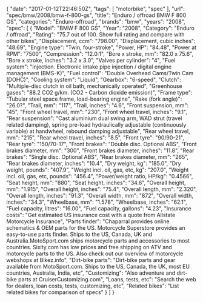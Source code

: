 {
    "date": "2017-01-12T22:46:50Z",
    "tags": [
        "motorbike",
        "spec"
    ],
    "url": "spec\/bmw\/2008\/bmw-f-800-gs",
    "title": "Enduro \/ offroad BMW F 800 GS",
    "categories": "Enduro-offroad",
    "brands": "bmw",
    "years": "2008",
    "spec": [
        {
            "Model": "BMW F 800 GS",
            "Year": "2008",
            "Category": "Enduro \/ offroad",
            "Rating": "75.7 out of 100. Show full rating and compare with other bikes",
            "Displacement, ccm": "798.00",
            "Displacement, cubic inches": "48.69",
            "Engine type": "Twin, four-stroke",
            "Power, HP": "84.48",
            "Power at RPM": "7500",
            "Compression": "12.0:1",
            "Bore x stroke, mm": "82.0 x 75.6",
            "Bore x stroke, inches": "3.2 x 3.0",
            "Valves per cylinder": "4",
            "Fuel system": "Injection. Electronic intake pipe injection \/ digital engine management (BMS-K)",
            "Fuel control": "Double Overhead Cams\/Twin Cam (DOHC)",
            "Cooling system": "Liquid",
            "Gearbox": "6-speed",
            "Clutch": "Multiple-disc clutch in oil bath, mechanically operated",
            "Greenhouse gases": "88.2 CO2 g\/km. (CO2 - Carbon dioxide emission)",
            "Frame type": "Tubular steel space frame, load-bearing engine",
            "Rake (fork angle)": "26.0?",
            "Trail, mm": "117",
            "Trail, inches": "4.6",
            "Front suspension, mm": "45",
            "Front wheel travel, mm": "230",
            "Front wheel travel, inches": "9.1",
            "Rear suspension": "Cast aluminium dual swing arm, WAD strut (travel related damping), spring pre-load hydraulically adjustable (continuously variable) at handwheel, rebound damping adjustable",
            "Rear wheel travel, mm": "215",
            "Rear wheel travel, inches": "8.5",
            "Front tyre": "90\/90-21",
            "Rear tyre": "150\/70-17",
            "Front brakes": "Double disc. Optional ABS",
            "Front brakes diameter, mm": "300",
            "Front brakes diameter, inches": "11.8",
            "Rear brakes": "Single disc. Optional ABS",
            "Rear brakes diameter, mm": "265",
            "Rear brakes diameter, inches": "10.4",
            "Dry weight, kg": "185.0",
            "Dry weight, pounds": "407.9",
            "Weight incl. oil, gas, etc, kg": "207.0",
            "Weight incl. oil, gas, etc, pounds": "456.4",
            "Power\/weight ratio, HP\/kg": "0.4566",
            "Seat height, mm": "880",
            "Seat height, inches": "34.6",
            "Overall height, mm": "1.915",
            "Overall height, inches": "75.4",
            "Overall length, mm": "2.320",
            "Overall length, inches": "91.3",
            "Overall width, mm": "872",
            "Overall width, inches": "34.3",
            "Wheelbase, mm": "1.578",
            "Wheelbase, inches": "62.1",
            "Fuel capacity, litres": "16.00",
            "Fuel capacity, gallons": "4.23",
            "Insurance costs": "Get estimated US insurance cost with a quote from Allstate Motorcycle Insurance",
            "Parts finder": "Chaparral provides online schematics & OEM parts for the US.   Motorcycle Superstore provides an easy-to-use parts finder. Ships to the US, Canada, UK and Australia.MotoSport.com ships motorcycle parts and accessories to most countries.    Sixity.com has low prices and free shipping on ATV and motorcycle parts to the US. Also check out our overview of motorcycle webshops at Bikez.info",
            "Dirt-bike parts": "Dirt-bike parts and gear available from MotoSport.com. Ships to the US, Canada, the UK, most EU countries, Australia, India, etc",
            "Customizing": "Also adventure and dirt-bike parts at CruiserCustomizing.com",
            "Loans, tests, etc": "Search the web for dealers, loan costs, tests, customizing, etc",
            "Related bikes": "List related bikes for comparison of specs"
        }
    ]
}
